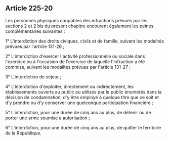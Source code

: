 Article 225-20
----
Les personnes physiques coupables des infractions prévues par les sections 2 et
2 bis du présent chapitre encourent également les peines complémentaires
suivantes :

1° L'interdiction des droits civiques, civils et de famille, suivant les
modalités prévues par l'article 131-26 ;

2° L'interdiction d'exercer l'activité professionnelle ou sociale dans
l'exercice ou à l'occasion de l'exercice de laquelle l'infraction a été commise,
suivant les modalités prévues par l'article 131-27 ;

3° L'interdiction de séjour ;

4° L'interdiction d'exploiter, directement ou indirectement, les établissements
ouverts au public ou utilisés par le public énumérés dans la décision de
condamnation, d'y être employé à quelque titre que ce soit et d'y prendre ou d'y
conserver une quelconque participation financière ;

5° L'interdiction, pour une durée de cinq ans au plus, de détenir ou de porter
une arme soumise à autorisation ;

6° L'interdiction, pour une durée de cinq ans au plus, de quitter le territoire
de la République.
